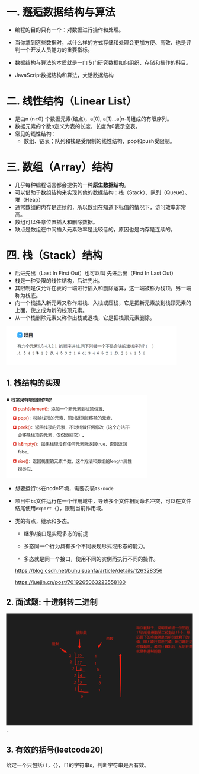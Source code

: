 # 一. 邂逅数据结构与算法

+ 编程的目的只有一个：对数据进行操作和处理。
+ 当你拿到这些数据时，以什么样的方式存储和处理会更加方便、高效、也是评判一个开发人员能力的重要指标。
+ 数据结构与算法的本质就是一门专门研究数据如何组织、存储和操作的科目。

+ JavaScript数据结构和算法，大话数据结构

# 二. 线性结构（Linear List）

+ 是由n (n≥0) 个数据元素(结点)，a[0], a[1]...a[n-1]组成的有限序列。
+ 数据元素的个数n定义为表的长度，长度为0表示空表。
+ 常见的线性结构：
  + 数组、链表；队列和栈是受限制的线性结构，pop和push受限制。

# 三. 数组（Array）结构

+ 几乎每种编程语言都会提供的一种**原生数据结构**。
+ 可以借助于数组结构来实现其他的数据结构：栈（Stack）、队列（Queue）、堆（Heap）
+ 通常数组的内存是连续的，所以数组在知道下标值的情况下，访问效率非常高。
+ 数组可以任意位置插入和删除数据。
+ 缺点是数组在中间插入元素效率是比较低的，原因也是内存是连续的。

# 四. 栈（Stack）结构

+ 后进先出（Last In First Out）也可以叫 先进后出（First In Last Out）
+ 栈是一种受限的线性结构，后进先出。
+ 其限制是仅允许在表的一端进行插入和删除运算，这一端被称为栈顶，另一端称为栈底。
+ 向一个栈插入新元素又称作进栈、入栈或压栈，它是把新元素放到栈顶元素的上面，使之成为新的栈顶元素。
+ 从一个栈删除元素又称作出栈或退栈，它是把栈顶元素删除。

![image-20230222143119204](时间复杂度.assets/image-20230222143119204.png)

## 1. 栈结构的实现

![image-20230222150433779](时间复杂度.assets/image-20230222150433779.png)

+ 想要运行`ts`在node环境，需要安装`ts-node`

+ 项目中`ts`文件运行在一个作用域中，导致多个文件相同命名冲突，可以在文件结尾使用`export {}`，限制当前作用域。

+ 类的有点，继承和多态。 

  + 继承/接口是实现多态的前提

  + 多态同一个行为具有多个不同表现形式或形态的能力。
  + 多态就是同一个接口，使用不同的实例而执行不同的操作。

  https://blog.csdn.net/buhuisuanfa/article/details/126328356

  https://juejin.cn/post/7019265063223558180

## 2. 面试题: 十进制转二进制

![image-20230607113630973](时间复杂度.assets/image-20230607113630973.png).

## 3. 有效的括号(leetcode20)

给定一个只包括`()`，`{}`，`[]`的字符串s，判断字符串是否有效。





























































































